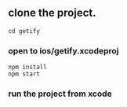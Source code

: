 
## clone the project.
```
cd getify
```

### open to ios/getify.xcodeproj


```
npm install
npm start
```

### run the project from xcode  
